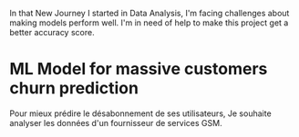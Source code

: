  In that New Journey I started in Data Analysis, I'm facing challenges about making models perform well. I'm in need of help to make this project get a better accuracy score. 
# ML Model for massive customers churn prediction
 Pour mieux prédire le désabonnement de ses utilisateurs, Je souhaite analyser les données d'un fournisseur de services GSM.
